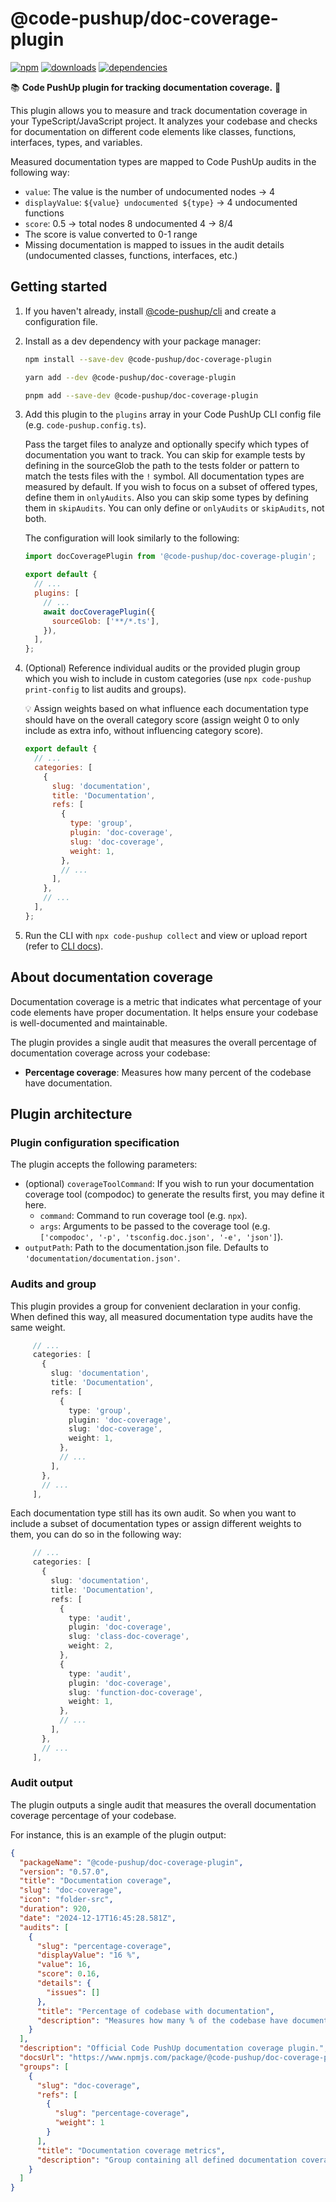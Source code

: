 # @code-pushup/doc-coverage-plugin

[![npm](https://img.shields.io/npm/v/%40code-pushup%2Fdoc-coverage-plugin.svg)](https://www.npmjs.com/package/@code-pushup/doc-coverage-plugin)
[![downloads](https://img.shields.io/npm/dm/%40code-pushup%2Fdoc-coverage-plugin)](https://npmtrends.com/@code-pushup/doc-coverage-plugin)
[![dependencies](https://img.shields.io/librariesio/release/npm/%40code-pushup%2Fdoc-coverage-plugin)](https://www.npmjs.com/package/@code-pushup/doc-coverage-plugin?activeTab=dependencies)

📚 **Code PushUp plugin for tracking documentation coverage.** 📝

This plugin allows you to measure and track documentation coverage in your TypeScript/JavaScript project.
It analyzes your codebase and checks for documentation on different code elements like classes, functions, interfaces, types, and variables.

Measured documentation types are mapped to Code PushUp audits in the following way:

- `value`: The value is the number of undocumented nodes -> 4
- `displayValue`: `${value} undocumented ${type}` -> 4 undocumented functions
- `score`: 0.5 -> total nodes 8 undocumented 4 -> 8/4
- The score is value converted to 0-1 range
- Missing documentation is mapped to issues in the audit details (undocumented classes, functions, interfaces, etc.)

## Getting started

1. If you haven't already, install [@code-pushup/cli](../cli/README.md) and create a configuration file.

2. Install as a dev dependency with your package manager:

   ```sh
   npm install --save-dev @code-pushup/doc-coverage-plugin
   ```

   ```sh
   yarn add --dev @code-pushup/doc-coverage-plugin
   ```

   ```sh
   pnpm add --save-dev @code-pushup/doc-coverage-plugin
   ```

3. Add this plugin to the `plugins` array in your Code PushUp CLI config file (e.g. `code-pushup.config.ts`).

   Pass the target files to analyze and optionally specify which types of documentation you want to track.
   You can skip for example tests by defining in the sourceGlob the path to the tests folder or pattern to match the tests files with the `!` symbol.
   All documentation types are measured by default.
   If you wish to focus on a subset of offered types, define them in `onlyAudits`.
   Also you can skip some types by defining them in `skipAudits`.
   You can only define or `onlyAudits` or `skipAudits`, not both.

   The configuration will look similarly to the following:

   ```js
   import docCoveragePlugin from '@code-pushup/doc-coverage-plugin';

   export default {
     // ...
     plugins: [
       // ...
       await docCoveragePlugin({
         sourceGlob: ['**/*.ts'],
       }),
     ],
   };
   ```

4. (Optional) Reference individual audits or the provided plugin group which you wish to include in custom categories (use `npx code-pushup print-config` to list audits and groups).

   💡 Assign weights based on what influence each documentation type should have on the overall category score (assign weight 0 to only include as extra info, without influencing category score).

   ```js
   export default {
     // ...
     categories: [
       {
         slug: 'documentation',
         title: 'Documentation',
         refs: [
           {
             type: 'group',
             plugin: 'doc-coverage',
             slug: 'doc-coverage',
             weight: 1,
           },
           // ...
         ],
       },
       // ...
     ],
   };
   ```

5. Run the CLI with `npx code-pushup collect` and view or upload report (refer to [CLI docs](../cli/README.md)).

## About documentation coverage

Documentation coverage is a metric that indicates what percentage of your code elements have proper documentation. It helps ensure your codebase is well-documented and maintainable.

The plugin provides a single audit that measures the overall percentage of documentation coverage across your codebase:

- **Percentage coverage**: Measures how many percent of the codebase have documentation.

## Plugin architecture

### Plugin configuration specification

The plugin accepts the following parameters:

- (optional) `coverageToolCommand`: If you wish to run your documentation coverage tool (compodoc) to generate the results first, you may define it here.
  - `command`: Command to run coverage tool (e.g. `npx`).
  - `args`: Arguments to be passed to the coverage tool (e.g. `['compodoc', '-p', 'tsconfig.doc.json', '-e', 'json']`).
- `outputPath`: Path to the documentation.json file. Defaults to `'documentation/documentation.json'`.

### Audits and group

This plugin provides a group for convenient declaration in your config. When defined this way, all measured documentation type audits have the same weight.

```ts
     // ...
     categories: [
       {
         slug: 'documentation',
         title: 'Documentation',
         refs: [
           {
             type: 'group',
             plugin: 'doc-coverage',
             slug: 'doc-coverage',
             weight: 1,
           },
           // ...
         ],
       },
       // ...
     ],
```

Each documentation type still has its own audit. So when you want to include a subset of documentation types or assign different weights to them, you can do so in the following way:

```ts
     // ...
     categories: [
       {
         slug: 'documentation',
         title: 'Documentation',
         refs: [
           {
             type: 'audit',
             plugin: 'doc-coverage',
             slug: 'class-doc-coverage',
             weight: 2,
           },
           {
             type: 'audit',
             plugin: 'doc-coverage',
             slug: 'function-doc-coverage',
             weight: 1,
           },
           // ...
         ],
       },
       // ...
     ],
```

### Audit output

The plugin outputs a single audit that measures the overall documentation coverage percentage of your codebase.

For instance, this is an example of the plugin output:

```json
{
  "packageName": "@code-pushup/doc-coverage-plugin",
  "version": "0.57.0",
  "title": "Documentation coverage",
  "slug": "doc-coverage",
  "icon": "folder-src",
  "duration": 920,
  "date": "2024-12-17T16:45:28.581Z",
  "audits": [
    {
      "slug": "percentage-coverage",
      "displayValue": "16 %",
      "value": 16,
      "score": 0.16,
      "details": {
        "issues": []
      },
      "title": "Percentage of codebase with documentation",
      "description": "Measures how many % of the codebase have documentation."
    }
  ],
  "description": "Official Code PushUp documentation coverage plugin.",
  "docsUrl": "https://www.npmjs.com/package/@code-pushup/doc-coverage-plugin/",
  "groups": [
    {
      "slug": "doc-coverage",
      "refs": [
        {
          "slug": "percentage-coverage",
          "weight": 1
        }
      ],
      "title": "Documentation coverage metrics",
      "description": "Group containing all defined documentation coverage types as audits."
    }
  ]
}
```

